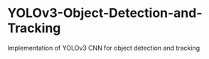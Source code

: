 # YOLOv3-Object-Detection-and-Tracking
Implementation of YOLOv3 CNN for object detection and tracking
